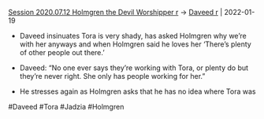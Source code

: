 [Session 2020.07.12 Holmgren the Devil Worshipper r](../sessions/notes_matteo_brianedit/Session%202020.07.12%20Holmgren%20the%20Devil%20Worshipper%20r.md) -> [Daveed r](TheWik-main/people/Daveed%20r.md) | 2022-01-19
-   Daveed insinuates Tora is very shady, has asked Holmgren why we’re with her anyways and when Holmgren said he loves her ‘There’s plenty of other people out there.’
    
-   Daveed: “No one ever says they’re working with Tora, or plenty do but they’re never right. She only has people working for her.”
    
-   He stresses again as Holmgren asks that he has no idea where Tora was

#Daveed #Tora #Jadzia #Holmgren 
